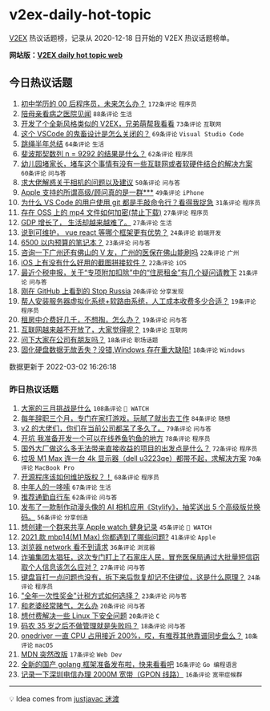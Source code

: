 # v2ex-daily-hot-topic

[V2EX](https://www.v2ex.com/) 热议话题榜，记录从 2020-12-18 日开始的 V2EX 热议话题榜单。

**网站版：[V2EX daily hot topic web](https://boojack.github.io/v2ex-daily-hot-topic-web/)**

## 今日热议话题

<!-- TODAY BEGIN -->

1. [初中学历的 00 后程序员，未来怎么办？](https://www.v2ex.com/t/837332) `172条评论` `程序员`
1. [陪母亲看病之医院见闻](https://www.v2ex.com/t/837391) `88条评论` `生活`
1. [开发了个全新风格类似的 V2EX，兄弟萌帮我看看](https://www.v2ex.com/t/837490) `73条评论` `互联网`
1. [这个 VSCode 的鬼畜设计是怎么关闭的？](https://www.v2ex.com/t/837343) `69条评论` `Visual Studio Code`
1. [跳绳半年总结](https://www.v2ex.com/t/837397) `64条评论` `生活`
1. [斐波那契数列 n = 9292 的结果是什么？](https://www.v2ex.com/t/837325) `62条评论` `程序员`
1. [幼儿园堵家长，堵车这个事情有没有一些互联网或者软硬件结合的解决方案](https://www.v2ex.com/t/837323) `60条评论` `问与答`
1. [求大佬解惑关于相机的问题以及建议](https://www.v2ex.com/t/837346) `50条评论` `问与答`
1. [Apple 支持的所谓高级/顾问真的是一群***](https://www.v2ex.com/t/837362) `49条评论` `iPhone`
1. [为什么 VS Code 的用户使用 git 都是手敲命令行？看得我捉急](https://www.v2ex.com/t/837352) `31条评论` `程序员`
1. [存在 OSS 上的 mp4 文件如何加密(禁止下载)](https://www.v2ex.com/t/837508) `27条评论` `程序员`
1. [GDP 增长了， 生活却越来越难了。](https://www.v2ex.com/t/837338) `27条评论` `生活`
1. [说到可维护， vue react 等哪个框架更有优势？](https://www.v2ex.com/t/837364) `24条评论` `前端开发`
1. [6500 以内预算的笔记本？](https://www.v2ex.com/t/837403) `23条评论` `问与答`
1. [咨询一下广州还有佛山的 V 友，广州的医保在佛山能刷吗](https://www.v2ex.com/t/837317) `22条评论` `广州`
1. [iOS 上有没有什么好用的截图拼接软件？](https://www.v2ex.com/t/837314) `22条评论` `iOS`
1. [最近个税申报，关于“专项附加扣除”中的“住房租金”有几个疑问请教下](https://www.v2ex.com/t/837419) `21条评论` `问与答`
1. [刚在 GitHub 上看到的 Stop Russia](https://www.v2ex.com/t/837371) `20条评论` `分享发现`
1. [帮人安装服务器虚拟化系统+软路由系统，人工成本收费多少合适？](https://www.v2ex.com/t/837517) `19条评论` `程序员`
1. [租房中介费好几千，不想掏，怎么办？](https://www.v2ex.com/t/837463) `19条评论` `问与答`
1. [互联网越来越不开放了，大家觉得呢？](https://www.v2ex.com/t/837439) `19条评论` `互联网`
1. [问下大家在公司有朋友吗？](https://www.v2ex.com/t/837466) `18条评论` `职场话题`
1. [固化硬盘数据无故丢失？没错,Windows 存在重大缺陷!](https://www.v2ex.com/t/837426) `18条评论` `Windows`

数据更新于 2022-03-02 16:26:18

<!-- TODAY END -->

### 昨日热议话题

<!-- YESTERDAY BEGIN -->

1. [大家的三月挑战是什么](https://www.v2ex.com/t/837055) `108条评论` ` WATCH`
1. [每年辞职三个月，专门在家打游戏，玩腻了就出去工作](https://www.v2ex.com/t/837188) `84条评论` `随想`
1. [v2 的大佬们，你们在当前公司都呆了多久了。](https://www.v2ex.com/t/837064) `79条评论` `问与答`
1. [开坑 我准备开发一个可以在线养鱼钓鱼的地方](https://www.v2ex.com/t/837070) `78条评论` `程序员`
1. [国外大厂做这么多无法带来直接收益的项目的出发点是什么？](https://www.v2ex.com/t/837145) `72条评论` `程序员`
1. [垃圾 M1 Max 连一台 4k 显示器（dell u3223qe）都带不起，求解决方案](https://www.v2ex.com/t/837082) `70条评论` `MacBook Pro`
1. [开源程序该如何维护版权？！](https://www.v2ex.com/t/837176) `68条评论` `程序员`
1. [中年人的一哆嗦](https://www.v2ex.com/t/837161) `67条评论` `生活`
1. [推荐通勤自行车](https://www.v2ex.com/t/837087) `62条评论` `问与答`
1. [发布了一款制作动漫头像的 AI 相机应用《Stylify》，抽奖送出 5 个高级版兑换码。](https://www.v2ex.com/t/837179) `56条评论` `分享创造`
1. [想创建一个群来共享 Apple watch 健身记录](https://www.v2ex.com/t/837102) `45条评论` ` WATCH`
1. [2021 款 mbp14(M1 Max) 你都遇到了哪些问题?](https://www.v2ex.com/t/837244) `41条评论` `Apple`
1. [浏览器 network 看不到请求](https://www.v2ex.com/t/837092) `36条评论` `浏览器`
1. [诈骗集团太猖狂，这次专门盯上了石家庄人民，冒充医保局通过大批量短信窃取个人信息该怎么应对？](https://www.v2ex.com/t/837078) `27条评论` `问与答`
1. [键盘盲打一点问题也没有，拆下来后恢复却记不住键位，这是什么原理？](https://www.v2ex.com/t/837226) `24条评论` `程序员`
1. ["全年一次性奖金"计税方式如何选择？](https://www.v2ex.com/t/837056) `23条评论` `问与答`
1. [和老婆经常赌气，怎么办](https://www.v2ex.com/t/837237) `20条评论` `问与答`
1. [想付费解决一些 Linux 下安全问题](https://www.v2ex.com/t/837062) `20条评论` `C`
1. [码农 35 岁之后不做管理就是失败吗？](https://www.v2ex.com/t/837250) `18条评论` `问与答`
1. [onedriver 一直 CPU 占用接近 200%，哎，有推荐其他靠谱同步盘么？](https://www.v2ex.com/t/837046) `18条评论` `macOS`
1. [MDN 突然改版](https://www.v2ex.com/t/837283) `17条评论` `Web Dev`
1. [全新的国产 golang 框架准备发布啦，快来看看吧](https://www.v2ex.com/t/837246) `16条评论` `Go 编程语言`
1. [记录一下深圳电信办理 2000M 宽带（GPON 线路）](https://www.v2ex.com/t/837224) `16条评论` `宽带症候群`

<!-- YESTERDAY END -->

---

💡 Idea comes from [justjavac 迷渡](https://github.com/justjavac/)
